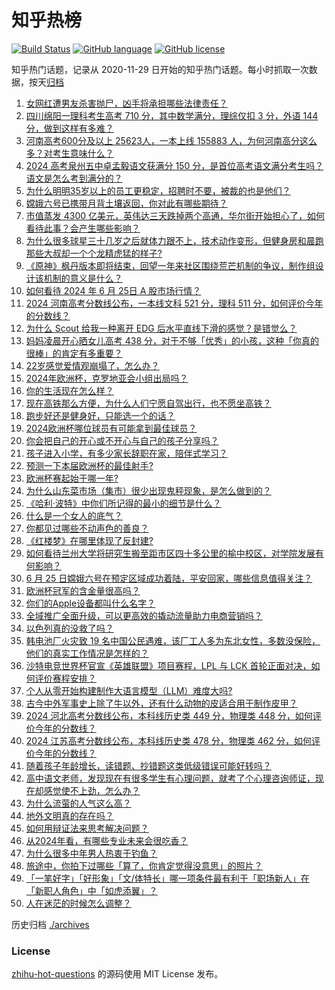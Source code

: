 # 知乎热榜
[![Build Status](https://github.com/ToWeLong/zhihu-hot-questions/workflows/CI/badge.svg)](https://github.com/ToWeLong/zhihu-hot-questions/actions)
[![GitHub language](https://img.shields.io/badge/language-golang-orange.svg)](https://golang.org/)
[![GitHub license](https://img.shields.io/github/license/ToWeLong/zhihu-hot-questions)](https://github.com/ToWeLong/zhihu-hot-questions/blob/main/LICENSE)

知乎热门话题，记录从 2020-11-29 日开始的知乎热门话题。每小时抓取一次数据，按天[归档](./archives)

<!-- BEGIN -->

1. [女网红遭男友杀害抛尸，凶手将承担哪些法律责任？](https://www.zhihu.com/question/659791530)
1. [四川绵阳一理科考生高考 710 分，其中数学满分，理综仅扣 3 分，外语 144 分，做到这样有多难？](https://www.zhihu.com/question/659728381)
1. [河南高考600分及以上 25623人，一本上线 155883 人，为何河南高分这么多？对考生意味什么？](https://www.zhihu.com/question/659839162)
1. [2024 高考泉州五中卓孟毅语文获满分 150 分，是首位高考语文满分考生吗？语文是怎么考到满分的？](https://www.zhihu.com/question/659795256)
1. [为什么明明35岁以上的员工更稳定，招聘时不要，被裁的也是他们？](https://www.zhihu.com/question/659022679)
1. [嫦娥六号已携带月背土壤返回，你对此有哪些期待？](https://www.zhihu.com/question/659843429)
1. [市值蒸发 4300 亿美元，英伟达三天跌掉两个高通，华尔街开始担心了，如何看待此事？会产生哪些影响？](https://www.zhihu.com/question/659841781)
1. [为什么很多球星三十几岁之后就体力跟不上，技术动作变形，但健身房和晨跑那些大叔却一个个龙精虎猛的样子?](https://www.zhihu.com/question/659840388)
1. [《原神》枫丹版本即将结束，回望一年来社区围绕荒芒机制的争议，制作组设计该机制的意义是什么？](https://www.zhihu.com/question/659806656)
1. [如何看待 2024 年 6 月 25日 A 股市场行情？](https://www.zhihu.com/question/659837376)
1. [2024 河南高考分数线公布，一本线文科 521 分，理科 511 分，如何评价今年的分数线？](https://www.zhihu.com/question/659773798)
1. [为什么 Scout 给我一种离开 EDG 后水平直线下滑的感觉？是错觉么？](https://www.zhihu.com/question/659763793)
1. [妈妈凌晨开心晒女儿高考 438 分，对于不够「优秀」的小孩，这种「你真的很棒」的肯定有多重要？](https://www.zhihu.com/question/659851998)
1. [22岁感觉爱情观崩塌了，怎么办？](https://www.zhihu.com/question/659561032)
1. [2024年欧洲杯，克罗地亚会小组出局吗？](https://www.zhihu.com/question/659372674)
1. [你的生活现在怎么样？](https://www.zhihu.com/question/659392470)
1. [现在高铁那么方便，为什么人们宁愿自驾出行，也不愿坐高铁？](https://www.zhihu.com/question/655318093)
1. [跑步好还是健身好，只能选一个的话？](https://www.zhihu.com/question/658799767)
1. [2024欧洲杯哪位球员有可能拿到最佳球员？](https://www.zhihu.com/question/657440925)
1. [你会把自己的开心或不开心与自己的孩子分享吗？](https://www.zhihu.com/question/658971117)
1. [孩子进入小学，有多少家长辞职在家，陪伴式学习？](https://www.zhihu.com/question/657956465)
1. [预测一下本届欧洲杯的最佳射手?](https://www.zhihu.com/question/658959660)
1. [欧洲杯赛起始于哪一年?](https://www.zhihu.com/question/658973340)
1. [为什么山东菜市场（集市）很少出现鬼秤现象，是怎么做到的？](https://www.zhihu.com/question/657121739)
1. [《哈利·波特》中你们所记得的最小的细节是什么？](https://www.zhihu.com/question/603826368)
1. [什么是一个女人的底气？](https://www.zhihu.com/question/629555837)
1. [你都见过哪些不动声色的善良？](https://www.zhihu.com/question/537980991)
1. [《红楼梦》在哪里体现了反封建?](https://www.zhihu.com/question/648988202)
1. [如何看待兰州大学将研究生搬至距市区四十多公里的榆中校区，对学院发展有何影响？](https://www.zhihu.com/question/659761335)
1. [6 月 25 日嫦娥六号在预定区域成功着陆，平安回家，哪些信息值得关注？](https://www.zhihu.com/question/659736695)
1. [欧洲杯冠军的含金量很高吗？](https://www.zhihu.com/question/659189714)
1. [你们的Apple设备都叫什么名字？](https://www.zhihu.com/question/439574582)
1. [全域推广全面升级，可以更高效的撬动流量助力电商营销吗？](https://www.zhihu.com/question/659791513)
1. [以色列真的没救了吗？](https://www.zhihu.com/question/659655171)
1. [韩电池厂火灾致 19 名中国公民遇难，该厂工人多为东北女性，多数没保险，他们的真实工作情况是怎样的？](https://www.zhihu.com/question/659832537)
1. [沙特电竞世界杯官宣《英雄联盟》项目赛程，LPL 与 LCK 首轮正面对决，如何评价赛程安排？](https://www.zhihu.com/question/659834752)
1. [个人从零开始构建制作大语言模型（LLM）难度大吗?](https://www.zhihu.com/question/655231528)
1. [古今中外军事史上除了牛以外，还有什么动物的皮适合用于制作皮甲？](https://www.zhihu.com/question/530154205)
1. [2024 河北高考分数线公布，本科线历史类 449 分，物理类 448 分，如何评价今年的分数线？](https://www.zhihu.com/question/659765632)
1. [2024 江苏高考分数线公布，本科线历史类 478 分，物理类 462 分，如何评价今年的分数线？](https://www.zhihu.com/question/659770981)
1. [随着孩子年龄增长，读错题、抄错题这类低级错误可能好转吗？](https://www.zhihu.com/question/658660961)
1. [高中语文老师，发现现在有很多学生有心理问题，就考了个心理咨询师证，现在却感觉使不上劲，怎么办？](https://www.zhihu.com/question/659307149)
1. [为什么流萤的人气这么高？](https://www.zhihu.com/question/652752077)
1. [地外文明真的存在吗？](https://www.zhihu.com/question/658296797)
1. [如何用辩证法来思考解决问题？](https://www.zhihu.com/question/658554783)
1. [从2024年看，有哪些专业未来会很吃香？](https://www.zhihu.com/question/657541744)
1. [为什么很多中年男人热衷于钓鱼？](https://www.zhihu.com/question/659198791)
1. [旅途中，你拍下过哪些「算了，你肯定觉得没意思」的照片？](https://www.zhihu.com/question/659400963)
1. [「一笔好字」「好形象」「文/体特长」哪一项条件最有利于「职场新人」在「新职人角色」中「如虎添翼」？](https://www.zhihu.com/question/659710787)
1. [人在迷茫的时候怎么调整？](https://www.zhihu.com/question/659681315)

<!-- END -->

历史归档 [./archives](./archives)


### License
[zhihu-hot-questions](https://github.com/towelong/zhihu-hot-questions) 的源码使用 MIT License 发布。